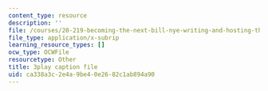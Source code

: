 ```yaml
---
content_type: resource
description: ''
file: /courses/20-219-becoming-the-next-bill-nye-writing-and-hosting-the-educational-show-january-iap-2015/ca338a3c2e4a9be40e2682c1ab894a90_bhGIdWQqUYw.srt
file_type: application/x-subrip
learning_resource_types: []
ocw_type: OCWFile
resourcetype: Other
title: 3play caption file
uid: ca338a3c-2e4a-9be4-0e26-82c1ab894a90
---
```

